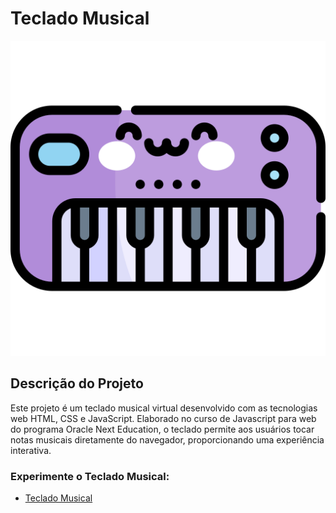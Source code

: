 <h1> Teclado Musical </h1>

![Layout](./images/piano.png)

## Descrição do Projeto

Este projeto é um teclado musical virtual desenvolvido com as tecnologias web HTML, CSS e JavaScript. Elaborado no curso de Javascript para web do programa Oracle Next Education, 
o teclado permite aos usuários tocar notas musicais diretamente do navegador, proporcionando uma experiência interativa.

### Experimente o Teclado Musical:

* [Teclado Musical](https://darthlilac.github.io/teclado-musical/)
